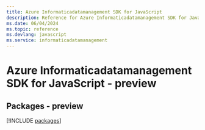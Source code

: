 ```yaml
---
title: Azure Informaticadatamanagement SDK for JavaScript
description: Reference for Azure Informaticadatamanagement SDK for JavaScript
ms.date: 06/04/2024
ms.topic: reference
ms.devlang: javascript
ms.service: informaticadatamanagement
---
```

# Azure Informaticadatamanagement SDK for JavaScript - preview
## Packages - preview
[!INCLUDE [packages](informaticadatamanagement-index.md)]